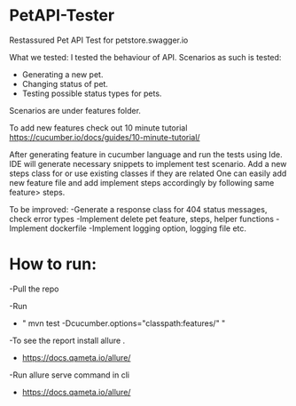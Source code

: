 
# PetAPI-Tester
Restassured Pet API Test for petstore.swagger.io


What we tested:
I tested the behaviour of API. Scenarios as such is tested:
- Generating a new pet.
- Changing status of pet.
- Testing possible status types for pets.




Scenarios are under features folder. 

To add new features check out 10 minute tutorial
https://cucumber.io/docs/guides/10-minute-tutorial/

After generating feature in cucumber language and run the tests using Ide. 
IDE will generate necessary snippets to implement test scenario.
Add a new steps class for or use existing classes if they are related
One can easily add  new feature file and add implement steps accordingly by following same feature> steps.


To be improved:
-Generate a response class for 404 status messages, check error types
-Implement delete pet feature, steps, helper functions
-Implement dockerfile
-Implement logging option, logging file etc.



# How to run:

-Pull the repo

-Run 
- " mvn test -Dcucumber.options="classpath:features/" "

-To see the report install allure .
- https://docs.qameta.io/allure/

-Run allure serve command in cli

- https://docs.qameta.io/allure/
